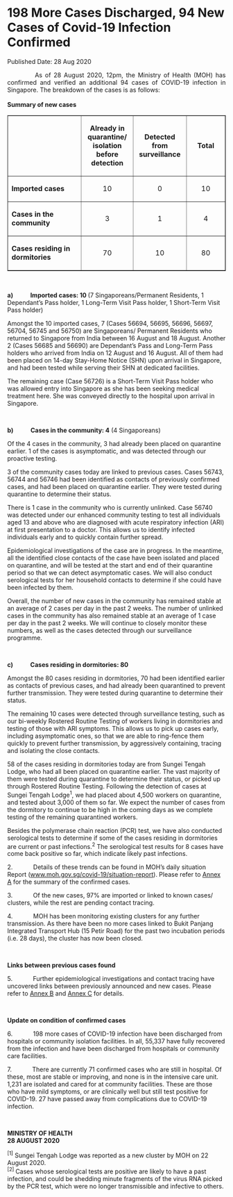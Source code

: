 <html>
    <meta http-equiv="Content-Type" content="text/html; charset=utf-8"/>
    <meta charset="utf-8"/>
    <title>198 More Cases Discharged, 94 New Cases of Covid-19 Infection Confirmed</title>
    <body><h1>198 More Cases Discharged, 94 New Cases of Covid-19 Infection Confirmed</h1>
    <p>Published Date: 28 Aug 2020</p> <p style="text-align: justify;">&nbsp; &nbsp; &nbsp; &nbsp; &nbsp; As of 28 August 2020, 12pm, the Ministry of Health (MOH) has confirmed and verified an additional 94 cases of COVID-19 infection in Singapore. The breakdown of the cases is as follows:<br><br><strong>Summary of new cases</strong><br></p><table border="1" cellspacing="0" cellpadding="0"><tbody><tr><td width="241" valign="top"><p>&nbsp;</p></td><td width="120"><p align="center"><strong>Already in quarantine/ isolation before detection</strong></p></td><td width="120"><p align="center"><strong>Detected from surveillance</strong></p></td><td width="120"><p align="center"><strong>Total</strong></p></td></tr><tr><td width="241" valign="top"><p><strong>Imported cases</strong></p></td><td width="120"><p align="center">10</p></td><td width="120"><p align="center">0</p></td><td width="120"><p align="center">10</p></td></tr><tr><td width="241" valign="top"><p><strong>Cases in the community</strong></p></td><td width="120"><p align="center">3</p></td><td width="120"><p align="center">1</p></td><td width="120"><p align="center">4</p></td></tr><tr><td width="241" valign="top"><p><strong>Cases residing in dormitories</strong></p></td><td width="120"><p align="center">70</p></td><td width="120"><p align="center">10</p></td><td width="120"><p align="center">80</p></td></tr></tbody></table><p style="text-align: justify;">&nbsp;</p><p><strong>a)&nbsp;&nbsp;&nbsp;&nbsp;&nbsp;&nbsp;&nbsp;&nbsp;&nbsp;&nbsp;&nbsp; Imported cases: 10 </strong>(7 Singaporeans/Permanent Residents, 1 Dependant’s Pass holder, 1 Long-Term Visit Pass holder, 1 Short-Term Visit Pass holder)</p><p>Amongst the 10 imported cases, 7 (Cases 56694, 56695, 56696, 56697, 56704, 56745 and 56750) are Singaporeans/ Permanent Residents who returned to Singapore from India between 16 August and 18 August. Another 2 (Cases 56685 and 56690) are Dependant’s Pass and Long-Term Pass holders who arrived from India on 12 August and 16 August. All of them had been placed on 14-day Stay-Home Notice (SHN) upon arrival in Singapore, and had been tested while serving their SHN at dedicated facilities.<br></p><p>The remaining case (Case 56726) is a Short-Term Visit Pass holder who was allowed entry into Singapore as she has been seeking medical treatment here. She was conveyed directly to the hospital upon arrival in Singapore.<br></p><p>&nbsp;</p><p><strong>b)&nbsp;&nbsp;&nbsp;&nbsp;&nbsp;&nbsp;&nbsp;&nbsp;&nbsp;&nbsp;&nbsp; Cases in the community: 4</strong> (4 Singaporeans)</p><p>Of the 4 cases in the community, 3 had already been placed on quarantine earlier. 1 of the cases is asymptomatic, and was detected through our proactive testing.<br></p><p>3 of the community cases today are linked to previous cases. Cases 56743, 56744 and 56746 had been identified as contacts of previously confirmed cases, and had been placed on quarantine earlier. They were tested during quarantine to determine their status.<br></p><p>There is 1 case in the community who is currently unlinked. Case 56740 was detected under our enhanced community testing to test all individuals aged 13 and above who are diagnosed with acute respiratory infection (ARI) at first presentation to a doctor. This allows us to identify infected individuals early and to quickly contain further spread.<br></p><p>Epidemiological investigations of the case are in progress. In the meantime, all the identified close contacts of the case have been isolated and placed on quarantine, and will be tested at the start and end of their quarantine period so that we can detect asymptomatic cases. We will also conduct serological tests for her household contacts to determine if she could have been infected by them.<br></p><p>Overall, the number of new cases in the community has remained stable at an average of 2 cases per day in the past 2 weeks. The number of unlinked cases in the community has also remained stable at an average of 1 case per day in the past 2 weeks. We will continue to closely monitor these numbers, as well as the cases detected through our surveillance programme.<br></p><p>&nbsp;</p><p><strong>c)&nbsp;&nbsp;&nbsp;&nbsp;&nbsp;&nbsp;&nbsp;&nbsp;&nbsp;&nbsp;&nbsp; Cases residing in dormitories: 80</strong></p><p>Amongst the 80 cases residing in dormitories, 70 had been identified earlier as contacts of previous cases, and had already been quarantined to prevent further transmission. They were tested during quarantine to determine their status.&nbsp;<br></p><p>The remaining 10 cases were detected through surveillance testing, such as our bi-weekly Rostered Routine Testing of workers living in dormitories and testing of those with ARI symptoms. This allows us to pick up cases early, including asymptomatic ones, so that we are able to ring-fence them quickly to prevent further transmission, by aggressively containing, tracing and isolating the close contacts.<br></p><p>58 of the cases residing in dormitories today are from Sungei Tengah Lodge, who had all been placed on quarantine earlier. The vast majority of them were tested during quarantine to determine their status, or picked up through Rostered Routine Testing. Following the detection of cases at Sungei Tengah Lodge<sup>1</sup>, we had placed about 4,500 workers on quarantine, and tested about 3,000 of them so far. We expect the number of cases from the dormitory to continue to be high in the coming days as we complete testing of the remaining quarantined workers.<br></p><p>Besides the polymerase chain reaction (PCR) test, we have also conducted serological tests to determine if some of the cases residing in dormitories are current or past infections.<sup>2</sup> The serological test results for 8 cases have come back positive so far, which indicate likely past infections.<br></p><p>2.&nbsp;&nbsp;&nbsp;&nbsp;&nbsp;&nbsp;&nbsp;&nbsp;&nbsp;&nbsp;&nbsp; Details of these trends can be found in MOH’s daily situation Report (<a href="http://www.moh.gov.sg/covid-19/situation-report" target="_blank" data-saferedirecturl="https://www.google.com/url?q=http://www.moh.gov.sg/covid-19/situation-report&amp;source=gmail&amp;ust=1598712931381000&amp;usg=AFQjCNGqFx4BYCqnhvl450csdzM_7uAEjA" title="" class="">www.moh.gov.sg/covid-19/<wbr>situation-report</a>). Please refer to <a href="/docs/librariesprovider5/pressroom/press-releases/annex-a-28-aug.pdf?sfvrsn=15b8a5f7_2" title="Annex A">Annex A</a>&nbsp;for the summary of the confirmed cases.<br></p><p>3.&nbsp;&nbsp;&nbsp;&nbsp;&nbsp;&nbsp;&nbsp;&nbsp;&nbsp;&nbsp;&nbsp; Of the new cases, 97% are imported or linked to known cases/ clusters, while the rest are pending contact tracing.<br></p><p>4.&nbsp;&nbsp;&nbsp;&nbsp;&nbsp;&nbsp;&nbsp;&nbsp;&nbsp;&nbsp;&nbsp; MOH has been monitoring existing clusters for any further transmission. As there have been no more cases linked to Bukit Panjang Integrated Transport Hub (15 Petir Road) for the past two incubation periods (i.e. 28 days), the cluster has now been closed.<br></p><p>&nbsp;</p><p><strong>Links between previous cases found</strong></p><p>5.&nbsp;&nbsp;&nbsp;&nbsp;&nbsp;&nbsp;&nbsp;&nbsp;&nbsp;&nbsp;&nbsp; Further epidemiological investigations and contact tracing have uncovered links between previously announced and new cases. Please refer to <a href="/docs/librariesprovider5/pressroom/press-releases/annex-b-28-aug.pdf?sfvrsn=fcea1f97_2" title="Annex B">Annex B</a>&nbsp;and <a href="/docs/librariesprovider5/pressroom/press-releases/annex-c-28-aug.pdf?sfvrsn=bde4dfa_2" title="Annex C">Annex C</a>&nbsp;for details.<br></p><p>&nbsp;</p><p><strong>Update on condition of confirmed cases</strong></p><p>6.&nbsp;&nbsp;&nbsp;&nbsp;&nbsp;&nbsp;&nbsp;&nbsp;&nbsp;&nbsp;&nbsp; 198 more cases of COVID-19 infection have been discharged from hospitals or community isolation facilities. In all, 55,337 have fully recovered from the infection and have been discharged from hospitals or community care facilities.<br></p><p>7.&nbsp;&nbsp;&nbsp;&nbsp;&nbsp;&nbsp;&nbsp;&nbsp;&nbsp;&nbsp;&nbsp; There are currently 71 confirmed cases who are still in hospital. Of these, most are stable or improving, and none is in the intensive care unit. 1,231 are isolated and cared for at community facilities. These are those who have mild symptoms, or are clinically well but still test positive for COVID-19. 27 have passed away from complications due to COVID-19 infection.<br></p><p>&nbsp;</p><p><strong>MINISTRY OF HEALTH<br>28 AUGUST 2020</strong></p><p><sup>[1]</sup> Sungei Tengah Lodge was reported as a new cluster by MOH on 22 August 2020.<br><sup>[2] </sup>Cases whose serological tests are positive are likely to have a past infection, and could be shedding minute fragments of the virus RNA picked by the PCR test, which were no longer transmissible and infective to others.</p><br></body>
</html>
